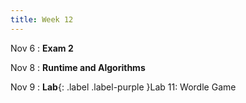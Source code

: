 ```yaml
---
title: Week 12
---
```


Nov 6
: **Exam 2** 
  
Nov 8
: **Runtime and Algorithms**

Nov 9
: **Lab**{: .label .label-purple }Lab 11: Wordle Game

